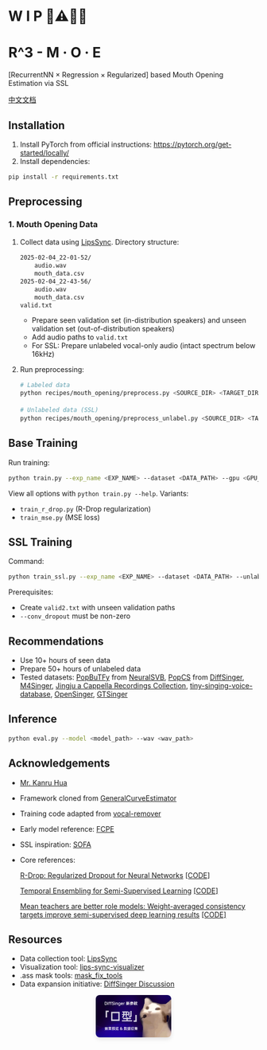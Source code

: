 # W I P 🔧⚠️🚧🔨

# R^3 - M · O · E

[RecurrentNN × Regression × Regularized] based Mouth Opening Estimation via SSL

[中文文档](https://github.com/KakaruHayate/R3MOE/blob/main/README_CN.md)

## Installation

1. Install PyTorch from official instructions: https://pytorch.org/get-started/locally/
2. Install dependencies:
```bash
pip install -r requirements.txt
```

## Preprocessing

### 1. Mouth Opening Data

1. Collect data using [LipsSync](https://github.com/KCKT0112/LipsSync). Directory structure:
    ```text
    2025-02-04_22-01-52/
        audio.wav
        mouth_data.csv
    2025-02-04_22-43-56/
        audio.wav
        mouth_data.csv
    valid.txt
    ```
    - Prepare seen validation set (in-distribution speakers) and unseen validation set (out-of-distribution speakers)
    - Add audio paths to `valid.txt`
    - For SSL: Prepare unlabeled vocal-only audio (intact spectrum below 16kHz)

2. Run preprocessing:
    ```bash
    # Labeled data
    python recipes/mouth_opening/preprocess.py <SOURCE_DIR> <TARGET_DIR>
    
    # Unlabeled data (SSL)
    python recipes/mouth_opening/preprocess_unlabel.py <SOURCE_DIR> <TARGET_DIR>
    ```

## Base Training

Run training:
```bash
python train.py --exp_name <EXP_NAME> --dataset <DATA_PATH> --gpu <GPU_ID>
```
View all options with `python train.py --help`. Variants:
- `train_r_drop.py` (R-Drop regularization)
- `train_mse.py` (MSE loss)

## SSL Training

Command:
```bash
python train_ssl.py --exp_name <EXP_NAME> --dataset <DATA_PATH> --unlabel_dataset <UNLABEL_PATH> --gpu <GPU_ID>
```
Prerequisites:
- Create `valid2.txt` with unseen validation paths
- `--conv_dropout` must be non-zero

## Recommendations

- Use 10+ hours of seen data
- Prepare 50+ hours of unlabeled data
- Tested datasets: [PopBuTFy](https://drive.google.com/file/d/1IKFp7y1WeYGrwXgJ0HC3rdPj54WoqIsU/view) from [NeuralSVB](https://github.com/MoonInTheRiver/NeuralSVB), [PopCS](https://drive.google.com/file/d/1uFJmPEUWbzguGBdiuupYvYbBEjopN-Xq/view?usp=sharing) from [DiffSinger](https://github.com/MoonInTheRiver/DiffSinger/), [M4Singer](https://github.com/M4Singer/M4Singer), [Jingju a Cappella Recordings Collection](https://zenodo.org/records/6536490), [tiny-singing-voice-database](https://github.com/najeebkhan/tiny-singing-voice-database), [OpenSinger](https://Multi-Singer.github.io/), [GTSinger](https://aaronz345.github.io/GTSingerDemo/home)

## Inference

```bash
python eval.py --model <model_path> --wav <wav_path>
```

## Acknowledgements

- [Mr. Kanru Hua](https://github.com/Sleepwalking)
- Framework cloned from [GeneralCurveEstimator](https://github.com/yqzhishen/GeneralCurveEstimator)
- Training code adapted from [vocal-remover](https://github.com/tsurumeso/vocal-remover)
- Early model reference: [FCPE](https://github.com/CNChTu/FCPE)
- SSL inspiration: [SOFA](https://github.com/qiuqiao/SOFA)
- Core references:
    
  [R-Drop: Regularized Dropout for Neural Networks](https://arxiv.org/abs/2106.14448) [[CODE]](https://github.com/dropreg/R-Drop)
  
  [Temporal Ensembling for Semi-Supervised Learning](https://arxiv.org/abs/1610.02242) [[CODE]](https://github.com/ferretj/temporal-ensembling)
  
  [Mean teachers are better role models: Weight-averaged consistency targets improve semi-supervised deep learning results](https://arxiv.org/abs/1703.01780) [[CODE]](https://github.com/CuriousAI/mean-teacher)

## Resources

- Data collection tool: [LipsSync](https://github.com/KCKT0112/LipsSync)
- Visualization tool: [lips-sync-visualizer](https://github.com/yqzhishen/lips-sync-visualizer)
- .ass mask tools: [mask_fix_tools](https://github.com/KakaruHayate/mask_fix_tools)
- Data expansion initiative: [DiffSinger Discussion](https://github.com/openvpi/DiffSinger/discussions/235)

<div align="center">
  <img src="img/ezgif-4961618104e90c.gif" 
       style="max-width: 30%; height: auto; border-radius: 8px; box-shadow: 0 4px 8px rgba(0,0,0,0.1);">
</div>
